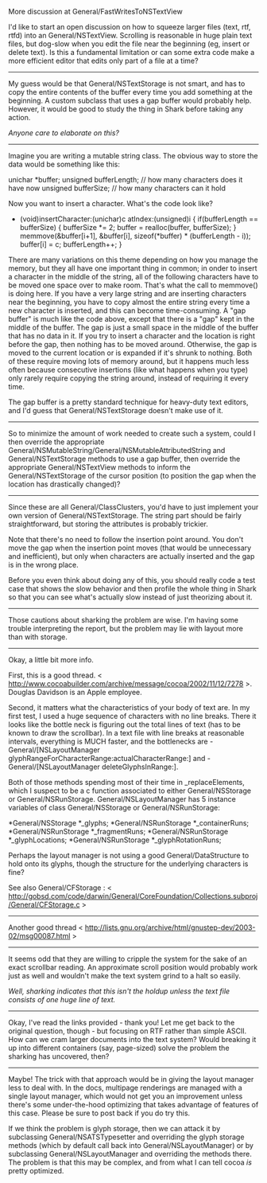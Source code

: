 More discussion at General/FastWritesToNSTextView

I'd like to start an open discussion on how to squeeze larger files (text, rtf, rtfd) into an General/NSTextView. Scrolling is reasonable in huge plain text files, but dog-slow when you edit the file near the beginning (eg, insert or delete text). Is this a fundamental limitation or can some extra code make a more efficient editor that edits only part of a file at a time? 

----

My guess would be that General/NSTextStorage is not smart, and has to copy the entire contents of the buffer every time you add something at the beginning. A custom subclass that uses a gap buffer would probably help. However, it would be good to study the thing in Shark before taking any action.

*Anyone care to elaborate on this?*

----

Imagine you are writing a mutable string class. The obvious way to store the data would be something like this:
    
unichar *buffer;
unsigned bufferLength; // how many characters does it have now
unsigned bufferSize; // how many characters can it hold

Now you want to insert a character. What's the code look like?
    
- (void)insertCharacter:(unichar)c atIndex:(unsigned)i {
   if(bufferLength == bufferSize) {
      bufferSize *= 2;
      buffer = realloc(buffer, bufferSize);
   }
   memmove(&buffer[i+1], &buffer[i], sizeof(*buffer) * (bufferLength - i));
   buffer[i] = c;
   bufferLength++;
}

There are many variations on this theme depending on how you manage the memory, but they all have one important thing in common; in onder to insert a character in the middle of the string, all of the following characters have to be moved one space over to make room. That's what the call to     memmove() is doing here. If you have a very large string and are inserting characters near the beginning, you have to copy almost the entire string every time a new character is inserted, and this can become time-consuming.
A "gap buffer" is much like the code above, except that there is a "gap" kept in the middle of the buffer. The gap is just a small space in the middle of the buffer that has no data in it. If you try to insert a character and the location is right before the gap, then nothing has to be moved around. Otherwise, the gap is moved to the current location or is expanded if it's shrunk to nothing. Both of these require moving lots of memory around, but it happens much less often because consecutive insertions (like what happens when you type) only rarely require copying the string around, instead of requiring it every time.

The gap buffer is a pretty standard technique for heavy-duty text editors, and I'd guess that General/NSTextStorage doesn't make use of it.

----

So to minimize the amount of work needed to create such a system, could I then override the appropriate General/NSMutableString/General/NSMutableAttributedString and General/NSTextStorage methods to use a gap buffer, then override the appropriate General/NSTextView methods to inform the General/NSTextStorage of the cursor position (to position the gap when the location has drastically changed)?

----

Since these are all General/ClassClusters, you'd have to just implement your own version of General/NSTextStorage. The string part should be fairly straightforward, but storing the attributes is probably trickier.

Note that there's no need to follow the insertion point around. You don't move the gap when the insertion point moves (that would be unnecessary and inefficient), but only when characters are actually inserted and the gap is in the wrong place.

Before you even think about doing any of this, you should really code a test case that shows the slow behavior and then profile the whole thing in Shark so that you can see what's actually slow instead of just theorizing about it.

----

Those cautions about sharking the problem are wise.  I'm having some trouble interpreting the report, but the problem may lie with layout more than with storage.

----

Okay, a little bit more info.  

First, this is a good thread. < http://www.cocoabuilder.com/archive/message/cocoa/2002/11/12/7278 >.  Douglas Davidson is an Apple employee.

Second, it matters what the characteristics of your body of text are.  In my first test, I used a huge sequence of characters with no line breaks.  There it looks like the bottle neck is figuring out the total lines of text (has to be known to draw the scrollbar).   In a text file with line breaks at reasonable intervals, everything is MUCH faster, and the bottlenecks are     -General/[NSLayoutManager glyphRangeForCharacterRange:actualCharacterRange:] and     -General/[NSLayoutManager deleteGlyphsInRange:].

Both of those methods spending most of their time in     _replaceElements, which I suspect to be a c function associated to either General/NSStorage or General/NSRunStorage.  General/NSLayoutManager has 5 instance variables of class General/NSStorage or General/NSRunStorage:


*General/NSStorage *_glyphs;
*General/NSRunStorage *_containerRuns;
*General/NSRunStorage *_fragmentRuns;
*General/NSRunStorage *_glyphLocations;
*General/NSRunStorage *_glyphRotationRuns;


Perhaps the layout manager is not using a good General/DataStructure to hold onto its glyphs, though the structure for the underlying characters is fine?

See also General/CFStorage : < http://gobsd.com/code/darwin/General/CoreFoundation/Collections.subproj/General/CFStorage.c >

----

Another good thread < http://lists.gnu.org/archive/html/gnustep-dev/2003-02/msg00087.html >

----

It seems odd that they are willing to cripple the system for the sake of an exact scrollbar reading. An approximate scroll position would probably work just as well and wouldn't make the text system grind to a halt so easily.

*Well, sharking indicates that this isn't the holdup unless the text file consists of one huge line of text.*

----

Okay, I've read the links provided - thank you! Let me get back to the original question, though - but focusing on RTF rather than simple ASCII. How can we cram larger documents into the text system? Would breaking it up into different containers (say, page-sized) solve the problem the sharking has uncovered, then?

----

Maybe!  The trick with that approach would be in giving the layout manager less to deal with.  In the docs, multipage renderings are managed with a single layout manager, which would not get you an improvement unless there's some under-the-hood optimizing that takes advantage of features of this case.  Please be sure to post back if you do try this.

If we think the problem is glyph storage, then we can attack it by subclassing General/NSATSTypesetter and overriding the glyph storage methods (which by default call back into General/NSLayoutManager) or by subclassing General/NSLayoutManager and overriding the methods there.  The problem is that this may be complex, and from what I can tell cocoa *is* pretty optimized.